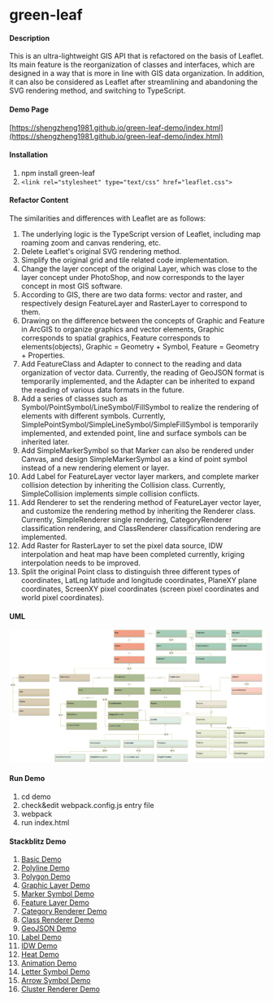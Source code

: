 # green-leaf

#### Description
This is an ultra-lightweight GIS API that is refactored on the basis of Leaflet. Its main feature is the reorganization of classes and interfaces, which are designed in a way that is more in line with GIS data organization. In addition, it can also be considered as Leaflet after streamlining and abandoning the SVG rendering method, and switching to TypeScript.

#### Demo Page
[https://shengzheng1981.github.io/green-leaf-demo/index.html](https://shengzheng1981.github.io/green-leaf-demo/index.html)

#### Installation
1.  npm install green-leaf
2.  `<link rel="stylesheet" type="text/css" href="leaflet.css">`

#### Refactor Content
The similarities and differences with Leaflet are as follows:
1.  The underlying logic is the TypeScript version of Leaflet, including map roaming zoom and canvas rendering, etc.
2.  Delete Leaflet's original SVG rendering method.
3.  Simplify the original grid and tile related code implementation.
4.  Change the layer concept of the original Layer, which was close to the layer concept under PhotoShop, and now corresponds to the layer concept in most GIS software.
5.  According to GIS, there are two data forms: vector and raster, and respectively design FeatureLayer and RasterLayer to correspond to them.
6.  Drawing on the difference between the concepts of Graphic and Feature in ArcGIS to organize graphics and vector elements, Graphic corresponds to spatial graphics, Feature corresponds to elements(objects), Graphic = Geometry + Symbol, Feature = Geometry + Properties.
7.  Add FeatureClass and Adapter to connect to the reading and data organization of vector data. Currently, the reading of GeoJSON format is temporarily implemented, and the Adapter can be inherited to expand the reading of various data formats in the future.
8.  Add a series of classes such as Symbol/PointSymbol/LineSymbol/FillSymbol to realize the rendering of elements with different symbols. Currently, SimplePointSymbol/SimpleLineSymbol/SimpleFillSymbol is temporarily implemented, and extended point, line and surface symbols can be inherited later.
9.  Add SimpleMarkerSymbol so that Marker can also be rendered under Canvas, and design SimpleMarkerSymbol as a kind of point symbol instead of a new rendering element or layer.
10. Add Label for FeatureLayer vector layer markers, and complete marker collision detection by inheriting the Collision class. Currently, SimpleCollision implements simple collision conflicts.
11. Add Renderer to set the rendering method of FeatureLayer vector layer, and customize the rendering method by inheriting the Renderer class. Currently, SimpleRenderer single rendering, CategoryRenderer classification rendering, and ClassRenderer classification rendering are implemented.
12. Add Raster for RasterLayer to set the pixel data source, IDW interpolation and heat map have been completed currently, kriging interpolation needs to be improved.
13. Split the original Point class to distinguish three different types of coordinates, LatLng latitude and longitude coordinates, PlaneXY plane coordinates, ScreenXY pixel coordinates (screen pixel coordinates and world pixel coordinates).

#### UML
![image](https://github.com/shengzheng1981/green-leaf/blob/master/green-leaf-uml.png)

#### Run Demo
1. cd demo
2. check&edit webpack.config.js entry file
3. webpack
4. run index.html

#### Stackblitz Demo
1. [Basic Demo](https://stackblitz.com/edit/typescript-pqsv7e)
2. [Polyline Demo](https://stackblitz.com/edit/typescript-kxjxcv)
3. [Polygon Demo](https://stackblitz.com/edit/typescript-bt9p2a)
4. [Graphic Layer Demo](https://stackblitz.com/edit/typescript-okbryo)
5. [Marker Symbol Demo](https://stackblitz.com/edit/typescript-3x4nzu)
6. [Feature Layer Demo](https://stackblitz.com/edit/typescript-2ahnqt)
7. [Category Renderer Demo](https://stackblitz.com/edit/typescript-vkw4cu)
8. [Class Renderer Demo](https://stackblitz.com/edit/typescript-k9vss4)
9. [GeoJSON Demo](https://stackblitz.com/edit/typescript-1nhpgr)
10. [Label Demo](https://stackblitz.com/edit/typescript-zawabd)
11. [IDW Demo](https://stackblitz.com/edit/typescript-wwl1pg)
12. [Heat Demo](https://stackblitz.com/edit/typescript-x16ccq)
13. [Animation Demo](https://stackblitz.com/edit/typescript-1c3xdc)
14. [Letter Symbol Demo](https://stackblitz.com/edit/typescript-11wgxh)
15. [Arrow Symbol Demo](https://stackblitz.com/edit/typescript-pbty9g)
16. [Cluster Renderer Demo](https://stackblitz.com/edit/typescript-psgyyt)